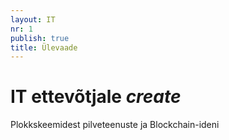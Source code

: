 ```yaml
---
layout: IT
nr: 1
publish: true
title: Ülevaade
---
```


# IT ettevõtjale <i class="material-icons edit">create</i>

<p class='inset'>Plokkskeemidest pilveteenuste ja Blockchain-ideni</p>
